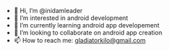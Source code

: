 - 👋 Hi, I’m @inidamleader
- 👀 I’m interested in android development
- 🌱 I’m currently learning android app developement
- 💞️ I’m looking to collaborate on android app creation
- 📫 How to reach me: gladiatorkilo@gmail.com

<!---
inidamleader/inidamleader is a ✨ special ✨ repository because its `README.md` (this file) appears on your GitHub profile.
You can click the Preview link to take a look at your changes.
--->
